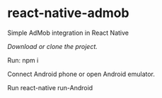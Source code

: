 # react-native-admob

Simple AdMob integration in React Native

*Download or clone the project.*

Run:
npm i

Connect Android phone or open Android emulator.

Run react-native run-Android

